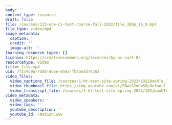 ```yaml
---
body: ''
content_type: resource
draft: false
file: /courses/123-ocw-ci-test-course-fall-2022/file_360p_16_9.mp4
file_type: video/mp4
image_metadata:
  caption: ''
  credit: ''
  image-alt: ''
learning_resource_types: []
license: https://creativecommons.org/licenses/by-nc-sa/4.0/
resourcetype: Video
title: file.mp4
uid: 7f1c9c9a-7dd8-4c6e-8592-fb43e1d7d363
video_files:
  video_captions_file: /courses/1-ht-test-site-spring-2023/1O2ibaxhTe_31s1vVUIz1YYRQGaRgguWY_transcript.webvtt
  video_thumbnail_file: https://img.youtube.com/vi/FNwzS2nCwS0/default.jpg
  video_transcript_file: /courses/1-ht-test-site-spring-2023/1O2ibaxhTe_31s1vVUIz1YYRQGaRgguWY_transcript.pdf
video_metadata:
  video_speakers: ''
  video_tags: ''
  youtube_description: ''
  youtube_id: FNwzS2nCwS0
---
```

